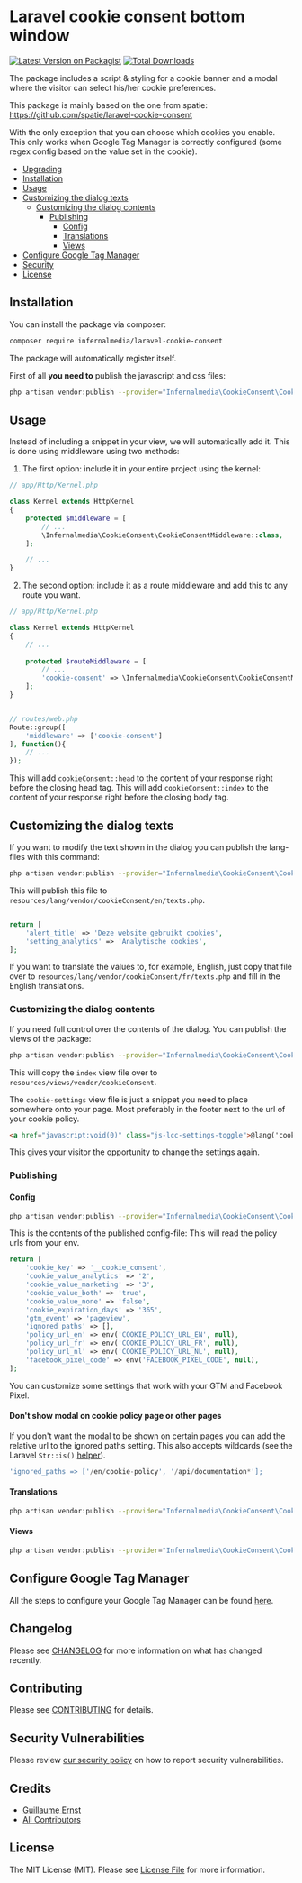 # Laravel cookie consent bottom window

[![Latest Version on Packagist](https://img.shields.io/packagist/v/infernalmedia/laravel-cookie-consent.svg?style=flat-square)](https://packagist.org/packages/infernalmedia/laravel-cookie-consent)
[![Total Downloads](https://img.shields.io/packagist/dt/infernalmedia/laravel-cookie-consent.svg?style=flat-square)](https://packagist.org/packages/infernalmedia/laravel-cookie-consent)


The package includes a script & styling for a cookie banner and a modal where the visitor can select his/her cookie preferences.

This package is mainly based on the one from spatie: https://github.com/spatie/laravel-cookie-consent

With the only exception that you can choose which cookies you enable.
This only works when Google Tag Manager is correctly configured (some regex config based on the value set in the cookie).

* [Upgrading](upgrading.md)
* [Installation](#installation)
* [Usage](#usage)
* [Customizing the dialog texts](#customizing-the-dialog-texts)
  * [Customizing the dialog contents](#customizing-the-dialog-contents)
    + [Publishing](#publishing)
      - [Config](#config)
      - [Translations](#translations)
      - [Views](#views)
* [Configure Google Tag Manager](#configure-google-tag-manager)
* [Security](#security)
* [License](#license)
   

## Installation

You can install the package via composer:

``` bash
composer require infernalmedia/laravel-cookie-consent
```

The package will automatically register itself.

First of all **you need to** publish the javascript and css files:
```bash
php artisan vendor:publish --provider="Infernalmedia\CookieConsent\CookieConsentServiceProvider" --tag="public"
```
## Usage

Instead of including a snippet in your view, we will automatically add it. This is done using middleware using two methods:

1. The first option: include it in your entire project using the kernel:

```php
// app/Http/Kernel.php

class Kernel extends HttpKernel
{
    protected $middleware = [
        // ...
        \Infernalmedia\CookieConsent\CookieConsentMiddleware::class,
    ];

    // ...
}
```

2. The second option: include it as a route middleware and add this to any route you want.

```php
// app/Http/Kernel.php

class Kernel extends HttpKernel
{
    // ...
    
    protected $routeMiddleware = [
        // ...
        'cookie-consent' => \Infernalmedia\CookieConsent\CookieConsentMiddleware::class,
    ];
}


// routes/web.php
Route::group([
    'middleware' => ['cookie-consent']
], function(){
    // ...
});
```

This will add `cookieConsent::head` to the content of your response right before the closing head tag.
This will add `cookieConsent::index` to the content of your response right before the closing body tag.

## Customizing the dialog texts

If you want to modify the text shown in the dialog you can publish the lang-files with this command:

```bash
php artisan vendor:publish --provider="Infernalmedia\CookieConsent\CookieConsentServiceProvider" --tag="lang"
```

This will publish this file to `resources/lang/vendor/cookieConsent/en/texts.php`.
 ```php
 
 return [
     'alert_title' => 'Deze website gebruikt cookies',
     'setting_analytics' => 'Analytische cookies',
 ];
 ```
 
 If you want to translate the values to, for example, English, just copy that file over to `resources/lang/vendor/cookieConsent/fr/texts.php` and fill in the English translations.
 
### Customizing the dialog contents

If you need full control over the contents of the dialog. You can publish the views of the package:

```bash
php artisan vendor:publish --provider="Infernalmedia\CookieConsent\CookieConsentServiceProvider" --tag="views"
```

This will copy the `index`  view file over to `resources/views/vendor/cookieConsent`.

The `cookie-settings` view file is just a snippet you need to place somewhere onto your page. Most preferably in the footer next to the url of your cookie policy.

```html 
<a href="javascript:void(0)" class="js-lcc-settings-toggle">@lang('cookie-consent::texts.alert_settings')</a>
```

This gives your visitor the opportunity to change the settings again.

### Publishing

#### Config

```bash
php artisan vendor:publish --provider="Infernalmedia\CookieConsent\CookieConsentServiceProvider" --tag="config"
```
This is the contents of the published config-file:
This will read the policy urls from your env. 
```php
return [
    'cookie_key' => '__cookie_consent',
    'cookie_value_analytics' => '2',
    'cookie_value_marketing' => '3',
    'cookie_value_both' => 'true',
    'cookie_value_none' => 'false',
    'cookie_expiration_days' => '365',
    'gtm_event' => 'pageview',
    'ignored_paths' => [],
    'policy_url_en' => env('COOKIE_POLICY_URL_EN', null),
    'policy_url_fr' => env('COOKIE_POLICY_URL_FR', null),
    'policy_url_nl' => env('COOKIE_POLICY_URL_NL', null),
    'facebook_pixel_code' => env('FACEBOOK_PIXEL_CODE', null),
];
```

You can customize some settings that work with your GTM and Facebook Pixel.

#### Don't show modal on cookie policy page or other pages

If you don't want the modal to be shown on certain pages you can add the relative url to the ignored paths setting. This also accepts wildcards (see the Laravel `Str::is()` [helper](https://laravel.com/docs/9.x/helpers#method-str-is)).

```php
'ignored_paths => ['/en/cookie-policy', '/api/documentation*'];
```

#### Translations

```bash
php artisan vendor:publish --provider="Infernalmedia\CookieConsent\CookieConsentServiceProvider" --tag="lang"
```

#### Views

```bash
php artisan vendor:publish --provider="Infernalmedia\CookieConsent\CookieConsentServiceProvider" --tag="views"
```

## Configure Google Tag Manager

All the steps to configure your Google Tag Manager can be found [here](docs/google-tag-manager.md).


## Changelog

Please see [CHANGELOG](CHANGELOG.md) for more information on what has changed recently.

## Contributing

Please see [CONTRIBUTING](CONTRIBUTING.md) for details.

## Security Vulnerabilities

Please review [our security policy](../../security/policy) on how to report security vulnerabilities.

## Credits

* [Guillaume Ernst](https://github.com/infernalmedia)
* [All Contributors](../../contributors)

## License

The MIT License (MIT). Please see [License File](LICENSE.md) for more information.
